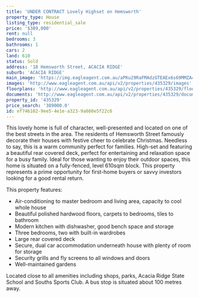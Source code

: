 ```yaml
---
title: 'UNDER CONTRACT Lovely Highset on Hemsworth'
property_type: House
listing_type: residential_sale
price: '$389,000'
rent: null
bedrooms: 3
bathrooms: 1
cars: 2
land: 610
status: Sold
address: '18 Hemsworth Street, ACACIA RIDGE'
suburb: 'ACACIA RIDGE'
main_image: 'https://img.eagleagent.com.au/aPKu29RaFMAdzGTEAEx6s69MMZA=/1280x854/smart/https://s3-us-west-2.amazonaws.com/eagleagent-orig/images/6823282/119285947-image-M.jpg'
images: 'http://www.eagleagent.com.au/api/v2/properties/435329/images'
floorplans: 'http://www.eagleagent.com.au/api/v2/properties/435329/floorplans'
documents: 'http://www.eagleagent.com.au/api/v2/properties/435329/documents'
property_id: '435329'
price_search: '389000.0'
id: ef746102-9ee5-4e1e-a323-9a860e5f22c6
---
```

This lovely home is full of character, well-presented and located on one of the best streets in the area. The residents of Hemsworth Street famously decorate their houses with festive cheer to celebrate Christmas. Needless to say, this is a warm community perfect for families. High-set and featuring a beautiful rear covered deck, perfect for entertaining and relaxation space for a busy family. Ideal for those wanting to enjoy their outdoor spaces, this home is situated on a fully-fenced, level 610sqm block. This property represents a prime opportunity for first-home buyers or savvy investors looking for a good rental return.

This property features:

*  Air-conditioning to master bedroom and living area, capacity to cool whole house
*  Beautiful polished hardwood floors, carpets to bedrooms, tiles to bathroom
*  Modern kitchen with dishwasher, good bench space and storage
*  Three bedrooms, two with built-in wardrobes
*  Large rear covered deck
*  Secure, dual car accommodation underneath house with plenty of room for storage
*  Security grills and fly screens to all windows and doors
*  Well-maintained gardens

Located close to all amenities including shops, parks, Acacia Ridge State School and Souths Sports Club. A bus stop is situated about 100 metres away.